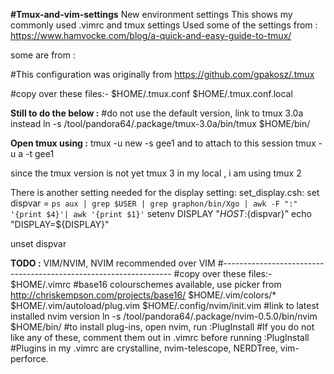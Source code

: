 **#Tmux-and-vim-settings**
New environment settings
This shows my commonly used .vimrc and tmux settings
Used some of the settings from :
https://www.hamvocke.com/blog/a-quick-and-easy-guide-to-tmux/

some are from :

#This configuration was originally from https://github.com/gpakosz/.tmux

#copy over these files:-
$HOME/.tmux.conf
$HOME/.tmux.conf.local

**Still to do the below :**
#do not use the default version, link to tmux 3.0a instead
ln -s /tool/pandora64/.package/tmux-3.0a/bin/tmux $HOME/bin/


**Open tmux using :**
tmux -u new -s gee1
and to attach to this session
 tmux -u a -t gee1
 
 since the tmux version is not yet tmux 3 in my local , i am using tmux 2
 
 There is another setting needed for the display setting:
set_display.csh:
set dispvar =  `ps aux | grep $USER | grep graphon/bin/Xgo | awk -F ":" '{print $4}'| awk '{print $1}'`
setenv DISPLAY "${HOST}:${dispvar}"
echo "DISPLAY=${DISPLAY}"

unset dispvar

**TODO :**
 VIM/NVIM, NVIM recommended over VIM
#-----------------------------------------------------------------
#copy over these files:-
$HOME/.vimrc
#base16 colourschemes available, use picker from http://chriskempson.com/projects/base16/
$HOME/.vim/colors/*
$HOME/.vim/autoload/plug.vim
$HOME/.config/nvim/init.vim
#link to latest installed nvim version
ln -s /tool/pandora64/.package/nvim-0.5.0/bin/nvim $HOME/bin/
#to install plug-ins, open nvim, run :PlugInstall
#If you do not like any of these, comment them out in .vimrc before running :PlugInstall
#Plugins in my .vimrc are crystalline, nvim-telescope, NERDTree, vim-perforce.



